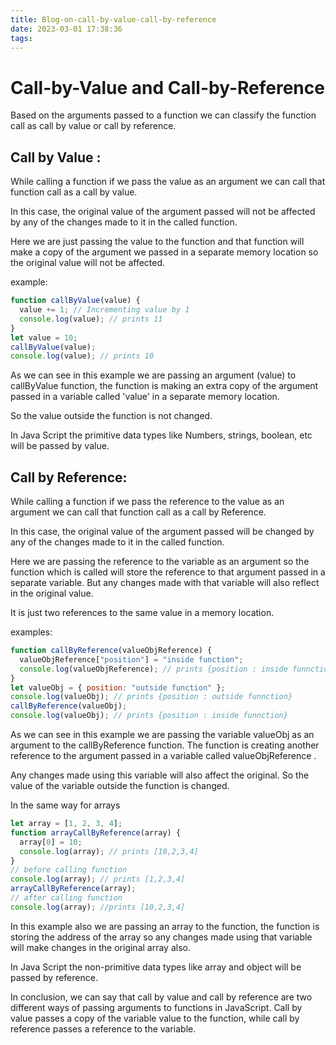 ```yaml
---
title: Blog-on-call-by-value-call-by-reference
date: 2023-03-01 17:38:36
tags:
---
```


# Call-by-Value and Call-by-Reference

Based on the arguments passed to a function we can classify the function call as call by value or call by reference.

## Call by Value :

While calling a function if we pass the value as an argument we can call that function call as a call by value.

In this case, the original value of the argument passed will not be affected by any of the changes made to it in the called function.

Here we are just passing the value to the function and that function will make a copy of the argument we passed in a separate memory location so the original value will not be affected.

example:

```javascript
function callByValue(value) {
  value += 1; // Incrementing value by 1
  console.log(value); // prints 11
}
let value = 10;
callByValue(value);
console.log(value); // prints 10
```

As we can see in this example we are passing an argument (value) to callByValue function, the function is making an extra copy of the argument passed in a variable called 'value' in a separate memory location.

So the value outside the function is not changed.

In Java Script the primitive data types like Numbers, strings, boolean, etc will be passed by value.

## Call by Reference:

While calling a function if we pass the reference to the value as an argument we can call that function call as a call by Reference.

In this case, the original value of the argument passed will be changed by any of the changes made to it in the called function.

Here we are passing the reference to the variable as an argument so the function which is called will store the reference to that argument passed in a separate variable. But any changes made with that variable will also reflect in the original value.

It is just two references to the same value in a memory location.

examples:

```javascript
function callByReference(valueObjReference) {
  valueObjReference["position"] = "inside function";
  console.log(valueObjReference); // prints {position : inside funnction}
}
let valueObj = { position: "outside function" };
console.log(valueObj); // prints {position : outside funnction}
callByReference(valueObj);
console.log(valueObj); // prints {position : inside funnction}
```

As we can see in this example we are passing the variable valueObj as an argument to the callByReference function. The function is creating another reference to the argument passed in a variable called valueObjReference .

Any changes made using this variable will also affect the original. So the value of the variable outside the function is changed.

In the same way for arrays

```javascript
let array = [1, 2, 3, 4];
function arrayCallByReference(array) {
  array[0] = 10;
  console.log(array); // prints [10,2,3,4]
}
// before calling function
console.log(array); // prints [1,2,3,4]
arrayCallByReference(array);
// after calling function
console.log(array); //prints [10,2,3,4]
```

In this example also we are passing an array to the function, the function is storing the address of the array so any changes made using that variable will make changes in the original array also.

In Java Script the non-primitive data types like array and object will be passed by reference.

In conclusion, we can say that call by value and call by reference are two different ways of passing arguments to functions in JavaScript. Call by value passes a copy of the variable value to the function, while call by reference passes a reference to the variable.
